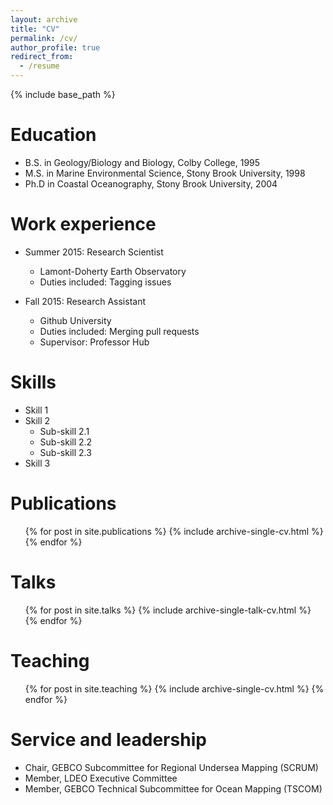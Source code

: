 ```yaml
---
layout: archive
title: "CV"
permalink: /cv/
author_profile: true
redirect_from:
  - /resume
---
```


{% include base_path %}

Education
======
* B.S. in Geology/Biology and Biology, Colby College, 1995
* M.S. in Marine Environmental Science, Stony Brook University, 1998
* Ph.D in Coastal Oceanography, Stony Brook University, 2004

Work experience
======
* Summer 2015: Research Scientist
  * Lamont-Doherty Earth Observatory
  * Duties included: Tagging issues

* Fall 2015: Research Assistant
  * Github University
  * Duties included: Merging pull requests
  * Supervisor: Professor Hub
  
Skills
======
* Skill 1
* Skill 2
  * Sub-skill 2.1
  * Sub-skill 2.2
  * Sub-skill 2.3
* Skill 3

Publications
======
  <ul>{% for post in site.publications %}
    {% include archive-single-cv.html %}
  {% endfor %}</ul>
  
Talks
======
  <ul>{% for post in site.talks %}
    {% include archive-single-talk-cv.html %}
  {% endfor %}</ul>
  
Teaching
======
  <ul>{% for post in site.teaching %}
    {% include archive-single-cv.html %}
  {% endfor %}</ul>
  
Service and leadership
======
* Chair, GEBCO Subcommittee for Regional Undersea Mapping (SCRUM)
* Member, LDEO Executive Committee
* Member, GEBCO Technical Subcommittee for Ocean Mapping (TSCOM)
